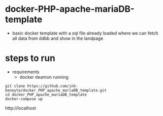 # docker-PHP-apache-mariaDB-template

- basic docker template with a sql file already loaded where we can fetch all data from ddbb and show in the landpage

# steps to run

- requirements
  - docker deamon running

```
git clone https://github.com/jnk-beneyto/docker_PHP_apache_mariaDB_template.git
cd docker_PHP_apache_mariaDB_template
docker-compose up
```

http://localhost
